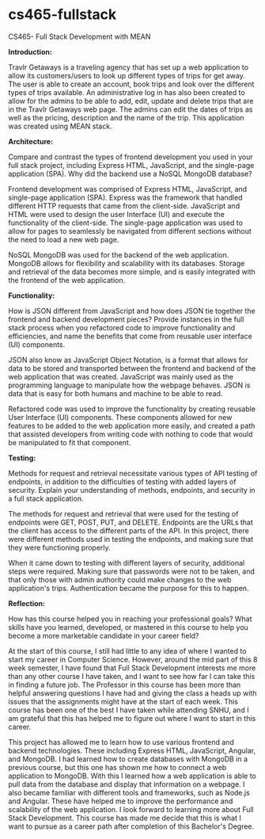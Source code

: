 # cs465-fullstack
CS465- Full Stack Development with MEAN

**Introduction:**

Travlr Getaways is a traveling agency that has set up a web application to allow its customers/users to look up different types of trips for get away. The user is able to create an account, book trips and look over the different types of trips available. An administrative log in has also been created to allow for the admins to be able to add, edit, update and delete trips that are in the Travlr Getaways web page. The admins can edit the dates of trips as well as the pricing, description and the name of the trip. This application was created using MEAN stack.

**Architecture:**

Compare and contrast the types of frontend development you used in your full stack project, including Express HTML, JavaScript, and the single-page application (SPA).
Why did the backend use a NoSQL MongoDB database?

Frontend development was comprised of Express HTML, JavaScript, and single-page application (SPA). Express was the framework that handled different HTTP requests that came from the client-side. JavaScript and HTML were used to design the user Interface (UI) and execute the functionality of the client-side. The single-page application was used to allow for pages to seamlessly be navigated from different sections without the need to load a new web page. 

NoSQL MongoDB was used for the backend of the web application. MongoDB allows for flexibility and scalability with its databases. Storage and retrieval of the data becomes more simple, and is easily integrated with the frontend of the web application. 

**Functionality:**

How is JSON different from JavaScript and how does JSON tie together the frontend and backend development pieces?
Provide instances in the full stack process when you refactored code to improve functionality and efficiencies, and name the benefits that come from reusable user interface (UI) components.

JSON also know as JavaScript Object Notation, is a format that allows for data to be stored and transported between the frontend and backend of the web application that was created. JavaScript was mainly used as the programming language to manipulate how the webpage behaves. JSON is data that is easy for both humans and machine to be able to read. 

Refactored code was used to improve the functionality by creating reusable User Interface (UI) components. These components allowed for new features to be added to the web application more easily, and created a path that assisted developers from writing code with nothing to code that would be manipulated to fit that component. 

**Testing:**

Methods for request and retrieval necessitate various types of API testing of endpoints, in addition to the difficulties of testing with added layers of security. 
Explain your understanding of methods, endpoints, and security in a full stack application.

The methods for request and retrieval that were used for the testing of endpoints were GET, POST, PUT, and DELETE. Endpoints are the URLs that the client has access to the different parts of the API. In this project, there were different methods used in testing the endpoints, and making sure that they were functioning properly. 

When it came down to testing with different layers of security, additional steps were required. Making sure that passwords were not to be taken, and that only those with admin authority could make changes to the web application's trips. Authentication became the purpose for this to happen.

**Reflection:**

How has this course helped you in reaching your professional goals? What skills have you learned, developed, or mastered in this course to help you become a more marketable candidate in your career field?

At the start of this course, I still had little to any idea of where I wanted to start my career in Computer Science. However, around the mid part of this 8 week semester, I have found that Full Stack Development interests me more than any other course I have taken, and I want to see how far I can take this in finding a future job. The Professor in this course has been more than helpful answering questions I have had and giving the class a heads up with issues that the assignments might have at the start of each week. This course has been one of the best I have taken while attending SNHU, and I am grateful that this has helped me to figure out where I want to start in this career.

This project has allowed me to learn how to use various frontend and backend technologies. These including Express HTML, JavaScript, Angular, and MongoDB. I had learned how to create databases with MongoDB in a previous course, but this one has shown me how to connect a web application to MongoDB. With this I learned how a web application is able to pull data from the database and display that information on a webpage. I also became familiar with different tools and frameworks, such as Node.js and Angular. These have helped me to improve the performance and scalability of the web application. I look forward to learning more about Full Stack Development. This course has made me decide that this is what I want to pursue as a career path after completion of this Bachelor's Degree.
